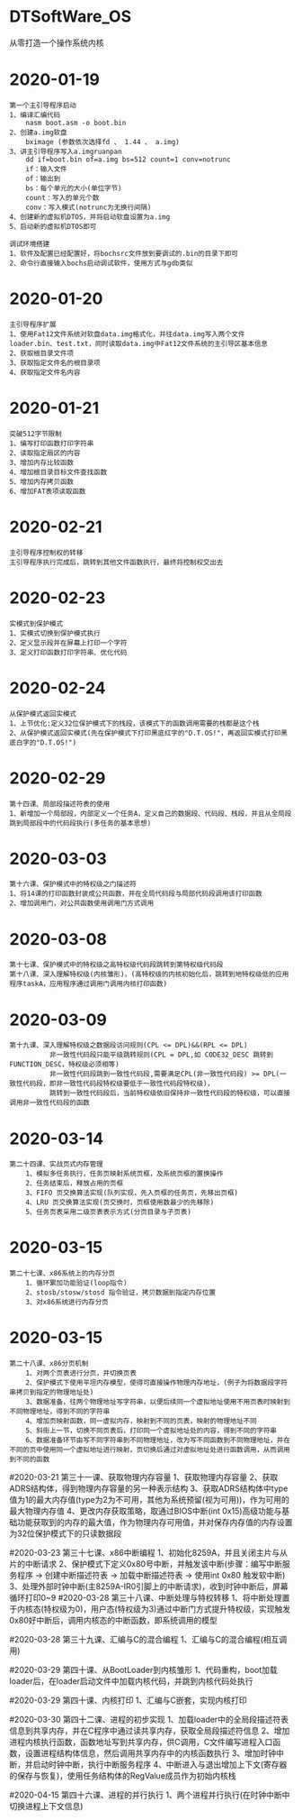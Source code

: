 # DTSoftWare_OS
从零打造一个操作系统内核

# 2020-01-19
	第一个主引导程序启动
	1、编译汇编代码
		nasm boot.asm -o boot.bin
	2、创建a.img软盘
		bximage (参数依次选择fd 、 1.44 、 a.img)
	3、讲主引导程序写入a.imgruanpan
		dd if=boot.bin of=a.img bs=512 count=1 conv=notrunc
		if：输入文件
		of：输出到
		bs：每个单元的大小(单位字节)
		count：写入的单元个数
		conv：写入模式(notrunc为无换行间隔)
	4、创建新的虚拟机DTOS，并将启动软盘设置为a.img
	5、启动新的虚拟机DTOS即可
	
	调试环境搭建
	1、软件及配置已经配置好，将bochsrc文件放到要调试的.bin的目录下即可
	2、命令行直接输入bochs启动调试软件，使用方式与gdb类似

# 2020-01-20
	主引导程序扩展
	1、使用Fat12文件系统对软盘data.img格式化，并往data.img写入两个文件 loader.bin、test.txt，同时读取data.img中Fat12文件系统的主引导区基本信息
	2、获取根目录文件项
	3、获取指定文件名的根目录项
	4、获取指定文件名内容
	
# 2020-01-21
	突破512字节限制
	1、编写打印函数打印字符串
	2、读取指定扇区的内容
	3、增加内存比较函数
	4、增加根目录目标文件查找函数
	5、增加内存拷贝函数
	6、增加FAT表项读取函数

# 2020-02-21
	主引导程序控制权的转移
	主引导程序执行完成后，跳转到其他文件函数执行，最终将控制权交出去

# 2020-02-23
	实模式到保护模式
	1、实模式切换到保护模式执行
	2、定义显示段并在屏幕上打印一个字符
	3、定义打印函数打印字符串、优化代码

# 2020-02-24
	从保护模式返回实模式
	1、上节优化:定义32位保护模式下的栈段，该模式下的函数调用需要的栈都是这个栈
	2、从保护模式返回实模式(先在保护模式下打印黑底红字的"D.T.OS!"，再返回实模式打印黑底白字的"D.T.OS!")
	
# 2020-02-29
	第十四课、局部段描述符表的使用
	1、新增加一个局部段，内部定义一个任务A，定义自己的数据段、代码段、栈段，并且从全局段跳到局部段中的代码段执行(多任务的基本思想)
	
# 2020-03-03
	第十六课、保护模式中的特权级之门描述符
	1、将14课的打印函数封装成公共函数，并在全局代码段与局部代码段调用该打印函数
	2、增加调用门，对公共函数使用调用门方式调用

# 2020-03-08
	第十七课、保护模式中的特权级之高特权级代码段跳转到第特权级代码段
	第十八课、深入理解特权级(内核雏形)，(高特权级的内核初始化后，跳转到地特权级低的应用程序taskA，应用程序通过调用门调用内核打印函数)
	
# 2020-03-09
	第十九课、深入理解特权级之数据段访问规则(CPL <= DPL)&&(RPL <= DPL)
			  非一致性代码段只能平级跳转规则(CPL = DPL,如 CODE32_DESC 跳转到FUNCTION_DESC，特权级必须相等)
			  非一致性代码段跳到一致性代码段,需要满足CPL(非一致性代码段) >= DPL(一致性代码段，即非一致性代码段特权级要低于一致性代码段特权级)，
			  跳转到一致性代码段后，当前特权级依旧保持非一致性代码段的特权级，可以直接调用非一致性代码段的函数
			  
# 2020-03-14
	第二十四课、实战页式内存管理
		1、模拟多任务执行，任务页映射系统页框，及系统页框的置换操作
		2、任务结束后，释放占用的页框
		3、FIFO 页交换算法实现(队列实现，先入页框的任务页，先移出页框)
		4、LRU 页交换算法实现(页交换时，页框使用数最少的先移除)
		5、任务页表采用二级页表表示方式(分页目录与子页表)
		
# 2020-03-15
	第二十七课、x86系统上的内存分页
		1、循环累加功能验证(loop指令)
		2、stosb/stosw/stosd 指令验证，拷贝数据到指定内存位置
		3、对x86系统进行内存分页
		
# 2020-03-15
	第二十八课、x86分页机制
		1、对两个页表进行分页，并切换页表
		2、保护模式下使用平坦内存模型，使得可直接操作物理内存地址，(例子为将数据段字符串拷贝到指定的物理地址处)
		3、数据准备，往两个物理地址写字符串，以便后续同一个虚拟地址使用不用页表时映射到不同物理地址，得到不同的字符串
		4、增加页映射函数，同一虚拟内存，映射到不同的页表，映射的物理地址不同
		5、斜街上一节，切换不同页表后，打印同一个虚拟地址处的内容，得到不同的字符串
		6、数据准备环节由写不同字符串到不同物理地址，改为写不同函数到不同物理地址，并在不同的页中使用同一个虚拟地址进行映射，页切换后通过对虚拟地址处进行函数调用，从而调用到不同的函数
	
#2020-03-21
	第三十一课、获取物理内存容量
		1、获取物理内存容量
		2、获取ADRS结构体，得到物理内存容量的另一种表示结构
		3、获取ADRS结构体中type值为1的最大内存值(type为2为不可用，其他为系统预留(视为可用))，作为可用的最大物理内存值
		4、更改内存获取策略，取通过BIOS中断(int 0x15)高级功能与基础功能获取到的内存的最大值，作为物理内存可用值，并对保存内存值的内存设置为32位保护模式下的只读数据段
	
#2020-03-23
	第三十七课、x86中断编程
		1、初始化8259A，并且关闭主片与从片的中断请求
		2、保护模式下定义0x80号中断，并触发该中断(步骤：编写中断服务程序 -> 创建中断描述符表 -> 加载中断描述符表 -> 使用int 0x80 触发软中断)
		3、处理外部时钟中断(主8259A-IR0引脚上的中断请求)，收到时钟中断后，屏幕循环打印0~9
#2020-03-28
	第三十八课、中断处理与特权转移
		1、将中断处理置于内核态(特权级为0)，用户态(特权级为3)通过中断门方式提升特权级，实现触发0x80好中断后，调用内核态的中断函数，即系统调用的模型
		
#2020-03-28
	第三十九课、汇编与C的混合编程
		1、汇编与C的混合编程(相互调用)
		
#2020-03-29
	第四十课、从BootLoader到内核雏形
		1、代码重构，boot加载loader后，在loader启动文件中加载内核代码，并跳到内核代码处执行
		
#2020-03-29
	第四十课、内核打印
		1、汇编与C嵌套，实现内核打印
		
#2020-03-30
	第四十二课、进程的初步实现
		1、加载loader中的全局段描述符表信息到共享内存，并在C程序中通过读共享内存，获取全局段描述符信息
		2、增加进程内核执行函数，函数地址写到共享内存，供C调用，C文件编写进程入口函数，设置进程结构体信息，然后调用共享内存中的内核函数执行
		3、增加时钟中断，并启动时钟中断，执行中断服务程序
		4、中断进入与退出增加上下文(寄存器的保存与恢复)，使用任务结构体的RegValue成员作为初始内核栈
		
#2020-04-15
	第四十六课、进程的并行执行
		1、两个进程并行执行(在时钟中断中切换进程上下文信息)
	